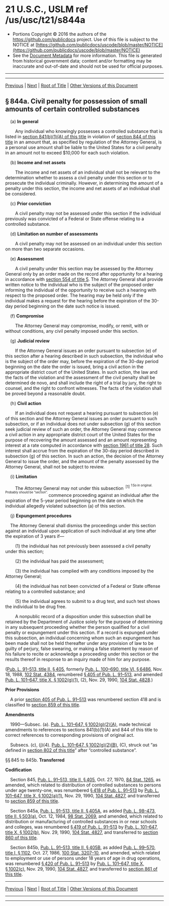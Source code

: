 ---
---

# 21 U.S.C., USLM ref /us/usc/t21/s844a

* Portions Copyright © 2016 the authors of the https://github.com/publicdocs project.
  Use of this file is subject to the NOTICE at [https://github.com/publicdocs/uscode/blob/master/NOTICE](https://github.com/publicdocs/uscode/blob/master/NOTICE)
* See the [Document Metadata](././../../../../../..//README.md) for more information.
  This file is generated from historical government data; content and/or formatting may be inaccurate and out-of-date and should not be used for official purposes.

----------
----------

[Previous](./../../../../../..//us/usc/t21/ch13/schI/ptD/m__us_usc_t21_s844.md) | [Next](./../../../../../..//us/usc/t21/ch13/schI/ptD/m__us_usc_t21_s846.md) | [Root of Title](./../../../../../../) | [Other Versions of this Document](https://publicdocs.github.io/go/links?ns=uslm&ref=%2Fus%2Fusc%2Ft21%2Fs844a)

## § 844a. Civil penalty for possession of small amounts of certain controlled substances

    (a) __In general__ 

        Any individual who knowingly possesses a controlled substance that is listed in [section 841(b)(1)(A) of this title][/us/usc/t21/s841/b/1/A] in violation of [section 844 of this title][/us/usc/t21/s844] in an amount that, as specified by regulation of the Attorney General, is a personal use amount shall be liable to the United States for a civil penalty in an amount not to exceed $10,000 for each such violation.

    (b) __Income and net assets__ 

        The income and net assets of an individual shall not be relevant to the determination whether to assess a civil penalty under this section or to prosecute the individual criminally. However, in determining the amount of a penalty under this section, the income and net assets of an individual shall be considered.

    (c) __Prior conviction__ 

        A civil penalty may not be assessed under this section if the individual previously was convicted of a Federal or State offense relating to a controlled substance.

    (d) __Limitation on number of assessments__ 

        A civil penalty may not be assessed on an individual under this section on more than two separate occasions.

    (e) __Assessment__ 

        A civil penalty under this section may be assessed by the Attorney General only by an order made on the record after opportunity for a hearing in accordance with [section 554 of title 5][/us/usc/t5/s554]. The Attorney General shall provide written notice to the individual who is the subject of the proposed order informing the individual of the opportunity to receive such a hearing with respect to the proposed order. The hearing may be held only if the individual makes a request for the hearing before the expiration of the 30-day period beginning on the date such notice is issued.

    (f) __Compromise__ 

        The Attorney General may compromise, modify, or remit, with or without conditions, any civil penalty imposed under this section.

    (g) __Judicial review__ 

        If the Attorney General issues an order pursuant to subsection (e) of this section after a hearing described in such subsection, the individual who is the subject of the order may, before the expiration of the 30-day period beginning on the date the order is issued, bring a civil action in the appropriate district court of the United States. In such action, the law and the facts of the violation and the assessment of the civil penalty shall be determined de novo, and shall include the right of a trial by jury, the right to counsel, and the right to confront witnesses. The facts of the violation shall be proved beyond a reasonable doubt.

    (h) __Civil action__ 

        If an individual does not request a hearing pursuant to subsection (e) of this section and the Attorney General issues an order pursuant to such subsection, or if an individual does not under subsection (g) of this section seek judicial review of such an order, the Attorney General may commence a civil action in any appropriate district court of the United States for the purpose of recovering the amount assessed and an amount representing interest at a rate computed in accordance with [section 1961 of title 28][/us/usc/t28/s1961]. Such interest shall accrue from the expiration of the 30-day period described in subsection (g) of this section. In such an action, the decision of the Attorney General to issue the order, and the amount of the penalty assessed by the Attorney General, shall not be subject to review.

    (i) __Limitation__ 

        The Attorney General may not under this subsection  <sup>\[1\]</sup>  <sup><sup> 1 So in original. Probably should be “section”. </sup></sup>  commence proceeding against an individual after the expiration of the 5-year period beginning on the date on which the individual allegedly violated subsection (a) of this section.

    (j) __Expungement procedures__ 

    The Attorney General shall dismiss the proceedings under this section against an individual upon application of such individual at any time after the expiration of 3 years if—

        (1) the individual has not previously been assessed a civil penalty under this section;

        (2) the individual has paid the assessment;

        (3) the individual has complied with any conditions imposed by the Attorney General;

        (4) the individual has not been convicted of a Federal or State offense relating to a controlled substance; and

        (5) the individual agrees to submit to a drug test, and such test shows the individual to be drug free.

        A nonpublic record of a disposition under this subsection shall be retained by the Department of Justice solely for the purpose of determining in any subsequent proceeding whether the person qualified for a civil penalty or expungement under this section. If a record is expunged under this subsection, an individual concerning whom such an expungement has been made shall not be held thereafter under any provision of law to be guilty of perjury, false swearing, or making a false statement by reason of his failure to recite or acknowledge a proceeding under this section or the results thereof in response to an inquiry made of him for any purpose.

([Pub. L. 91–513, title II, § 405][/us/pl/91/513/s405], formerly [Pub. L. 100–690, title VI, § 6486][/us/pl/100/690/s6486], Nov. 18, 1988, [102 Stat. 4384][/us/stat/102/4384], renumbered [§ 405 of Pub. L. 91–513][/us/pl/91/513/s405], and amended [Pub. L. 101–647, title X, § 1002(g)(1)][/us/pl/101/647/s1002/g/1], (2), Nov. 29, 1990, [104 Stat. 4828][/us/stat/104/4828].)

 __Prior Provisions__ 

    A prior [section 405 of Pub. L. 91–513][/us/pl/91/513/s405] was renumbered section 418 and is classified to [section 859 of this title][/us/usc/t21/s859].

 __Amendments__ 

    1990—Subsec. (a). [Pub. L. 101–647, § 1002(g)(2)(A)][/us/pl/101/647/s1002/g/2/A], made technical amendments to references to sections 841(b)(1)(A) and 844 of this title to correct references to corresponding provisions of original act.

    Subsecs. (c), (j)(4). [Pub. L. 101–647, § 1002(g)(2)(B)][/us/pl/101/647/s1002/g/2/B], (C), struck out “as defined in [section 802 of this title][/us/usc/t21/s802]” after “controlled substance”.

§§ 845 to 845b. __Transferred__ 

 __Codification__ 

    Section 845, [Pub. L. 91–513, title II, § 405][/us/pl/91/513/s405], Oct. 27, 1970, [84 Stat. 1265][/us/stat/84/1265], as amended, which related to distribution of controlled substances to persons under age twenty-one, was renumbered [§ 418 of Pub. L. 91–513][/us/pl/91/513/s418] by [Pub. L. 101–647, title X, § 1002(a)(1)][/us/pl/101/647/s1002/a/1], Nov. 29, 1990, [104 Stat. 4827][/us/stat/104/4827], and transferred to [section 859 of this title][/us/usc/t21/s859].

    Section 845a, [Pub. L. 91–513, title II, § 405A][/us/pl/91/513/s405A], as added [Pub. L. 98–473, title II, § 503(a)][/us/pl/98/473/s503/a], Oct. 12, 1984, [98 Stat. 2069][/us/stat/98/2069], and amended, which related to distribution or manufacturing of controlled substances in or near schools and colleges, was renumbered [§ 419 of Pub. L. 91–513][/us/pl/91/513/s419] by [Pub. L. 101–647, title X, § 1002(b)][/us/pl/101/647/s1002/b], Nov. 29, 1990, [104 Stat. 4827][/us/stat/104/4827], and transferred to [section 860 of this title][/us/usc/t21/s860].

    Section 845b, [Pub. L. 91–513, title II, § 405B][/us/pl/91/513/s405B], as added [Pub. L. 99–570, title I, § 1102][/us/pl/99/570/s1102], Oct. 27, 1986, [100 Stat. 3207–10][/us/stat/100/3207-10], and amended, which related to employment or use of persons under 18 years of age in drug operations, was renumbered [§ 420 of Pub. L. 91–513][/us/pl/91/513/s420] by [Pub. L. 101–647, title X, § 1002(c)][/us/pl/101/647/s1002/c], Nov. 29, 1990, [104 Stat. 4827][/us/stat/104/4827], and transferred to [section 861 of this title][/us/usc/t21/s861].

----------

[Previous](./../../../../../..//us/usc/t21/ch13/schI/ptD/m__us_usc_t21_s844.md) | [Next](./../../../../../..//us/usc/t21/ch13/schI/ptD/m__us_usc_t21_s846.md) | [Root of Title](./../../../../../../) | [Other Versions of this Document](https://publicdocs.github.io/go/links?ns=uslm&ref=%2Fus%2Fusc%2Ft21%2Fs844a)

----------
----------

[/us/usc/t21/s841/b/1/A]: https://publicdocs.github.io/go/links?ns=uslm&ref=%2Fus%2Fusc%2Ft21%2Fs841%2Fb%2F1%2FA
[/us/usc/t21/s844]: https://publicdocs.github.io/go/links?ns=uslm&ref=%2Fus%2Fusc%2Ft21%2Fs844
[/us/usc/t5/s554]: https://publicdocs.github.io/go/links?ns=uslm&ref=%2Fus%2Fusc%2Ft5%2Fs554
[/us/usc/t28/s1961]: https://publicdocs.github.io/go/links?ns=uslm&ref=%2Fus%2Fusc%2Ft28%2Fs1961
[/us/pl/91/513/s405]: https://publicdocs.github.io/go/links?ns=uslm&ref=%2Fus%2Fpl%2F91%2F513%2Fs405
[/us/pl/100/690/s6486]: https://publicdocs.github.io/go/links?ns=uslm&ref=%2Fus%2Fpl%2F100%2F690%2Fs6486
[/us/stat/102/4384]: https://publicdocs.github.io/go/links?ns=uslm&ref=%2Fus%2Fstat%2F102%2F4384
[/us/pl/91/513/s405]: https://publicdocs.github.io/go/links?ns=uslm&ref=%2Fus%2Fpl%2F91%2F513%2Fs405
[/us/pl/101/647/s1002/g/1]: https://publicdocs.github.io/go/links?ns=uslm&ref=%2Fus%2Fpl%2F101%2F647%2Fs1002%2Fg%2F1
[/us/stat/104/4828]: https://publicdocs.github.io/go/links?ns=uslm&ref=%2Fus%2Fstat%2F104%2F4828
[/us/pl/91/513/s405]: https://publicdocs.github.io/go/links?ns=uslm&ref=%2Fus%2Fpl%2F91%2F513%2Fs405
[/us/usc/t21/s859]: https://publicdocs.github.io/go/links?ns=uslm&ref=%2Fus%2Fusc%2Ft21%2Fs859
[/us/pl/101/647/s1002/g/2/A]: https://publicdocs.github.io/go/links?ns=uslm&ref=%2Fus%2Fpl%2F101%2F647%2Fs1002%2Fg%2F2%2FA
[/us/pl/101/647/s1002/g/2/B]: https://publicdocs.github.io/go/links?ns=uslm&ref=%2Fus%2Fpl%2F101%2F647%2Fs1002%2Fg%2F2%2FB
[/us/usc/t21/s802]: https://publicdocs.github.io/go/links?ns=uslm&ref=%2Fus%2Fusc%2Ft21%2Fs802
[/us/pl/91/513/s405]: https://publicdocs.github.io/go/links?ns=uslm&ref=%2Fus%2Fpl%2F91%2F513%2Fs405
[/us/stat/84/1265]: https://publicdocs.github.io/go/links?ns=uslm&ref=%2Fus%2Fstat%2F84%2F1265
[/us/pl/91/513/s418]: https://publicdocs.github.io/go/links?ns=uslm&ref=%2Fus%2Fpl%2F91%2F513%2Fs418
[/us/pl/101/647/s1002/a/1]: https://publicdocs.github.io/go/links?ns=uslm&ref=%2Fus%2Fpl%2F101%2F647%2Fs1002%2Fa%2F1
[/us/stat/104/4827]: https://publicdocs.github.io/go/links?ns=uslm&ref=%2Fus%2Fstat%2F104%2F4827
[/us/usc/t21/s859]: https://publicdocs.github.io/go/links?ns=uslm&ref=%2Fus%2Fusc%2Ft21%2Fs859
[/us/pl/91/513/s405A]: https://publicdocs.github.io/go/links?ns=uslm&ref=%2Fus%2Fpl%2F91%2F513%2Fs405A
[/us/pl/98/473/s503/a]: https://publicdocs.github.io/go/links?ns=uslm&ref=%2Fus%2Fpl%2F98%2F473%2Fs503%2Fa
[/us/stat/98/2069]: https://publicdocs.github.io/go/links?ns=uslm&ref=%2Fus%2Fstat%2F98%2F2069
[/us/pl/91/513/s419]: https://publicdocs.github.io/go/links?ns=uslm&ref=%2Fus%2Fpl%2F91%2F513%2Fs419
[/us/pl/101/647/s1002/b]: https://publicdocs.github.io/go/links?ns=uslm&ref=%2Fus%2Fpl%2F101%2F647%2Fs1002%2Fb
[/us/stat/104/4827]: https://publicdocs.github.io/go/links?ns=uslm&ref=%2Fus%2Fstat%2F104%2F4827
[/us/usc/t21/s860]: https://publicdocs.github.io/go/links?ns=uslm&ref=%2Fus%2Fusc%2Ft21%2Fs860
[/us/pl/91/513/s405B]: https://publicdocs.github.io/go/links?ns=uslm&ref=%2Fus%2Fpl%2F91%2F513%2Fs405B
[/us/pl/99/570/s1102]: https://publicdocs.github.io/go/links?ns=uslm&ref=%2Fus%2Fpl%2F99%2F570%2Fs1102
[/us/stat/100/3207-10]: https://publicdocs.github.io/go/links?ns=uslm&ref=%2Fus%2Fstat%2F100%2F3207-10
[/us/pl/91/513/s420]: https://publicdocs.github.io/go/links?ns=uslm&ref=%2Fus%2Fpl%2F91%2F513%2Fs420
[/us/pl/101/647/s1002/c]: https://publicdocs.github.io/go/links?ns=uslm&ref=%2Fus%2Fpl%2F101%2F647%2Fs1002%2Fc
[/us/stat/104/4827]: https://publicdocs.github.io/go/links?ns=uslm&ref=%2Fus%2Fstat%2F104%2F4827
[/us/usc/t21/s861]: https://publicdocs.github.io/go/links?ns=uslm&ref=%2Fus%2Fusc%2Ft21%2Fs861


